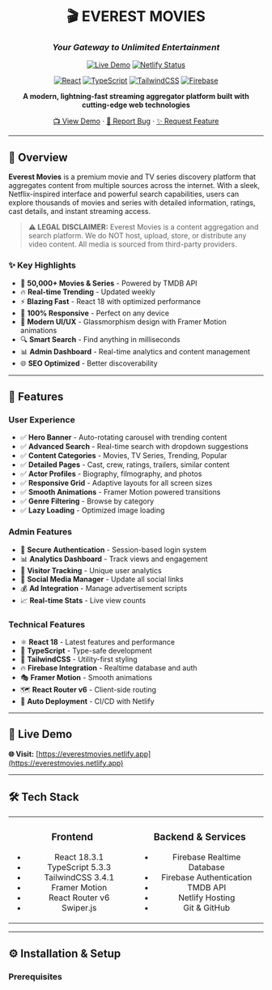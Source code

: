 <div align="center">

# 🎬 EVEREST MOVIES

### *Your Gateway to Unlimited Entertainment*

[![Live Demo](https://img.shields.io/badge/🌐_Live_Demo-everestmovies.netlify.app-blue?style=for-the-badge)](https://everestmovies.netlify.app)
[![Netlify Status](https://api.netlify.com/api/v1/badges/YOUR-BADGE-ID/deploy-status)](https://app.netlify.com/sites/everestmovies/deploys)

[![React](https://img.shields.io/badge/React-18.3.1-61DAFB?style=flat&logo=react&logoColor=white)](https://reactjs.org/)
[![TypeScript](https://img.shields.io/badge/TypeScript-5.3.3-3178C6?style=flat&logo=typescript&logoColor=white)](https://www.typescriptlang.org/)
[![TailwindCSS](https://img.shields.io/badge/Tailwind_CSS-3.4.1-38B2AC?style=flat&logo=tailwind-css&logoColor=white)](https://tailwindcss.com/)
[![Firebase](https://img.shields.io/badge/Firebase-10.8.0-FFCA28?style=flat&logo=firebase&logoColor=black)](https://firebase.google.com/)

**A modern, lightning-fast streaming aggregator platform built with cutting-edge web technologies**

[📺 View Demo](https://everestmovies.netlify.app) · [🐛 Report Bug](https://github.com/suadatbiniqbal/everest-movies/issues) · [✨ Request Feature](https://github.com/suadatbiniqbal/everest-movies/issues)

</div>

---

## 🌟 Overview

**Everest Movies** is a premium movie and TV series discovery platform that aggregates content from multiple sources across the internet. With a sleek, Netflix-inspired interface and powerful search capabilities, users can explore thousands of movies and series with detailed information, ratings, cast details, and instant streaming access.

> **⚠️ LEGAL DISCLAIMER:** Everest Movies is a content aggregation and search platform. We do NOT host, upload, store, or distribute any video content. All media is sourced from third-party providers.

### ✨ Key Highlights

- 🎯 **50,000+ Movies & Series** - Powered by TMDB API
- 🔥 **Real-time Trending** - Updated weekly
- ⚡ **Blazing Fast** - React 18 with optimized performance
- 📱 **100% Responsive** - Perfect on any device
- 🎨 **Modern UI/UX** - Glassmorphism design with Framer Motion animations
- 🔍 **Smart Search** - Find anything in milliseconds
- 📊 **Admin Dashboard** - Real-time analytics and content management
- 🌐 **SEO Optimized** - Better discoverability

---

## 🎥 Features

### User Experience
- ✅ **Hero Banner** - Auto-rotating carousel with trending content
- ✅ **Advanced Search** - Real-time search with dropdown suggestions
- ✅ **Content Categories** - Movies, TV Series, Trending, Popular
- ✅ **Detailed Pages** - Cast, crew, ratings, trailers, similar content
- ✅ **Actor Profiles** - Biography, filmography, and photos
- ✅ **Responsive Grid** - Adaptive layouts for all screen sizes
- ✅ **Smooth Animations** - Framer Motion powered transitions
- ✅ **Genre Filtering** - Browse by category
- ✅ **Lazy Loading** - Optimized image loading

### Admin Features
- 🔐 **Secure Authentication** - Session-based login system
- 📊 **Analytics Dashboard** - Track views and engagement
- 👥 **Visitor Tracking** - Unique user analytics
- 🔗 **Social Media Manager** - Update all social links
- 💰 **Ad Integration** - Manage advertisement scripts
- 📈 **Real-time Stats** - Live view counts

### Technical Features
- ⚛️ **React 18** - Latest features and performance
- 📘 **TypeScript** - Type-safe development
- 🎨 **TailwindCSS** - Utility-first styling
- 🔥 **Firebase Integration** - Realtime database and auth
- 🎭 **Framer Motion** - Smooth animations
- 🗺️ **React Router v6** - Client-side routing
- 🔄 **Auto Deployment** - CI/CD with Netlify

---

## 🚀 Live Demo

**🌐 Visit:** [https://everestmovies.netlify.app](https://everestmovies.netlify.app)




---

## 🛠️ Tech Stack

<table>
<tr>
<td align="center" width="50%">

### Frontend
- React 18.3.1
- TypeScript 5.3.3
- TailwindCSS 3.4.1
- Framer Motion
- React Router v6
- Swiper.js

</td>
<td align="center" width="50%">

### Backend & Services
- Firebase Realtime Database
- Firebase Authentication
- TMDB API
- Netlify Hosting
- Git & GitHub

</td>
</tr>
</table>

---

## ⚙️ Installation & Setup

### Prerequisites

